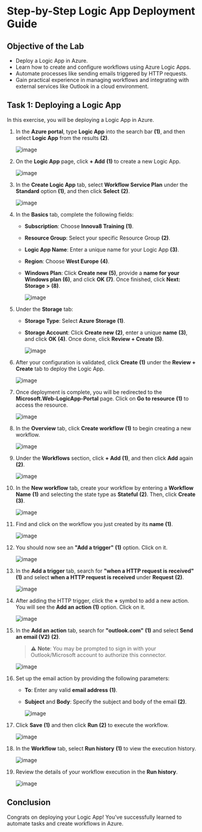 # Step-by-Step Logic App Deployment Guide

## Objective of the Lab

- Deploy a Logic App in Azure.
- Learn how to create and configure workflows using Azure Logic Apps.
- Automate processes like sending emails triggered by HTTP requests.
- Gain practical experience in managing workflows and integrating with external services like Outlook in a cloud environment.

## Task 1: Deploying a Logic App

In this exercise, you will be deploying a Logic App in Azure.

1. In the **Azure portal**, type **Logic App** into the search bar **(1)**, and then select **Logic App** from the results **(2)**.

   ![image](https://github.com/user-attachments/assets/13e8dfea-9a43-49df-a410-684693690887)

2. On the **Logic App** page, click **+ Add** **(1)** to create a new Logic App.

   ![image](https://github.com/user-attachments/assets/39241823-860b-4275-afe0-df048641b72a)

3. In the **Create Logic App** tab, select **Workflow Service Plan** under the **Standard** option **(1)**, and then click **Select** **(2)**.

   ![image](https://github.com/user-attachments/assets/c047edaf-26f4-46ab-b8d6-481259986d86)

4. In the **Basics** tab, complete the following fields:

    - **Subscription**: Choose **Innova8 Training** **(1)**.
    - **Resource Group**: Select your specific Resource Group **(2)**.
    - **Logic App Name**: Enter a unique name for your Logic App **(3)**.
    - **Region**: Choose **West Europe** **(4)**.
    - **Windows Plan**: Click **Create new** **(5)**, provide a **name for your Windows plan** **(6)**, and click **OK** **(7)**.
      Once finished, click **Next: Storage >** **(8)**.
      
      ![image](https://github.com/user-attachments/assets/7252568d-b128-4bcb-8cd7-b012ba64c633)

5. Under the **Storage** tab:

   - **Storage Type**: Select **Azure Storage** **(1)**.
   - **Storage Account**: Click **Create new** **(2)**, enter a unique **name** **(3)**, and click **OK** **(4)**.
     Once done, click **Review + Create** **(5)**.
     
     ![image](https://github.com/user-attachments/assets/c3d08cb6-43d7-4145-a3ff-a40bf2dbb0d7)

6. After your configuration is validated, click **Create** **(1)** under the **Review + Create** tab to deploy the Logic App.
   
    ![image](https://github.com/user-attachments/assets/c689aa58-f719-4352-bbb2-f0512c322486)

7. Once deployment is complete, you will be redirected to the **Microsoft.Web-LogicApp-Portal** page. Click on **Go to resource** **(1)** to access the resource.
   
    ![image](https://github.com/user-attachments/assets/2a669584-b88f-4b75-9abf-9b92327f9251)

8. In the **Overview** tab, click **Create workflow** **(1)** to begin creating a new workflow.

    ![image](https://github.com/user-attachments/assets/c352682c-59b7-4852-b08c-e8ec3a8bec42)

9. Under the **Workflows** section, click **+ Add** **(1)**, and then click **Add** again **(2)**.

    ![image](https://github.com/user-attachments/assets/00b71a87-75b4-40c9-8a79-cca2b9315c5f)

10. In the **New workflow** tab, create your workflow by entering a **Workflow Name** **(1)** and selecting the state type as **Stateful** **(2)**. Then, click **Create** **(3)**.

    ![image](https://github.com/user-attachments/assets/41cb6c04-1e41-426d-b55c-e69e8bd49034)

11. Find and click on the workflow you just created by its **name** **(1)**.

    ![image](https://github.com/user-attachments/assets/8c953ac5-3d0e-4778-a633-569e06b1f8ce)

12. You should now see an **"Add a trigger"** **(1)** option. Click on it.

    ![image](https://github.com/user-attachments/assets/97684fa8-7395-44da-9eed-23117e41f347)

13. In the **Add a trigger** tab, search for **"when a HTTP request is received"** **(1)** and select **when a HTTP request is received** under **Request** **(2)**.

    ![image](https://github.com/user-attachments/assets/d7ccb5d2-d712-493b-9af2-012c2a42b665)

14. After adding the HTTP trigger, click the **+** symbol to add a new action. You will see the **Add an action** **(1)** option. Click on it.

    ![image](https://github.com/user-attachments/assets/85ec1e44-b1b0-4532-a88e-e79c8d7f7191)

15. In the **Add an action** tab, search for **"outlook.com"** **(1)** and select **Send an email (V2)** **(2)**.
       > ⚠️ **Note**: You may be prompted to sign in with your Outlook/Microsoft account to authorize this connector.
       
       ![image](https://github.com/user-attachments/assets/df7d08cc-0348-451f-9be2-3037bbb94a08)

17. Set up the email action by providing the following parameters:

    - **To**: Enter any valid **email address** **(1)**.
    - **Subject** and **Body**: Specify the subject and body of the email **(2)**.
    
      ![image](https://github.com/user-attachments/assets/c28a95f6-b575-4288-9dd5-095632fc6fb3)

18. Click **Save** **(1)** and then click **Run** **(2)** to execute the workflow.

    ![image](https://github.com/user-attachments/assets/9f3bb305-1864-4be1-9e95-1e5a05342bb4)

19. In the **Workflow** tab, select **Run history** **(1)** to view the execution history.

    ![image](https://github.com/user-attachments/assets/4f032d84-0f23-46d6-8a81-0de1c2c60990)

20. Review the details of your workflow execution in the **Run history**.

    ![image](https://github.com/user-attachments/assets/cae88ebb-3313-41ce-af98-53b33abe13c8)

## Conclusion

Congrats on deploying your Logic App! You've successfully learned to automate tasks and create workflows in Azure.
